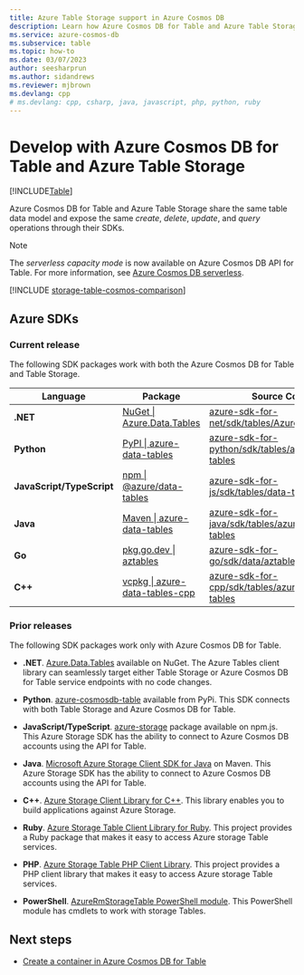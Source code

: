 ```yaml
---
title: Azure Table Storage support in Azure Cosmos DB
description: Learn how Azure Cosmos DB for Table and Azure Table Storage work together by sharing the same table data model and operations.
ms.service: azure-cosmos-db
ms.subservice: table
ms.topic: how-to
ms.date: 03/07/2023
author: seesharprun
ms.author: sidandrews
ms.reviewer: mjbrown
ms.devlang: cpp
# ms.devlang: cpp, csharp, java, javascript, php, python, ruby
---
```


# Develop with Azure Cosmos DB for Table and Azure Table Storage
[!INCLUDE[Table](../includes/appliesto-table.md)]

Azure Cosmos DB for Table and Azure Table Storage share the same table data model and expose the same *create*, *delete*, *update*, and *query* operations through their SDKs.

> [!NOTE]
> The *serverless capacity mode* is now available on Azure Cosmos DB API for Table. For more information, see [Azure Cosmos DB serverless](../serverless.md).

[!INCLUDE [storage-table-cosmos-comparison](../includes/storage-table-cosmos-comparison.md)]

## Azure SDKs

### Current release

The following SDK packages work with both the Azure Cosmos DB for Table and Table Storage.

| Language | Package | Source Code |
| --- | --- | --- |
| **.NET** | [NuGet \| Azure.Data.Tables](https://www.nuget.org/packages/Azure.Data.Tables/) | [azure-sdk-for-net/sdk/tables/Azure.Data.Tables](https://github.com/Azure/azure-sdk-for-net/tree/main/sdk/tables/Azure.Data.Tables) |
| **Python** | [PyPI \| azure-data-tables](https://pypi.org/project/azure-data-tables/) | [azure-sdk-for-python/sdk/tables/azure-data-tables](https://github.com/Azure/azure-sdk-for-python/tree/main/sdk/tables/azure-data-tables) |
| **JavaScript/TypeScript** | [npm \| @azure/data-tables](https://www.npmjs.com/package/@azure/data-tables) | [azure-sdk-for-js/sdk/tables/data-tables](https://github.com/Azure/azure-sdk-for-js/tree/main/sdk/tables/data-tables) |
| **Java** | [Maven \| azure-data-tables](https://mvnrepository.com/artifact/com.azure/azure-data-tables) | [azure-sdk-for-java/sdk/tables/azure-data-tables](https://github.com/Azure/azure-sdk-for-java/tree/main/sdk/tables/azure-data-tables) |
| **Go** | [pkg.go.dev \| aztables](https://pkg.go.dev/github.com/Azure/azure-sdk-for-go/sdk/data/aztables) | [azure-sdk-for-go/sdk/data/aztables](https://github.com/Azure/azure-sdk-for-go/tree/main/sdk/data/aztables) |
| **C++** | [vcpkg \| azure-data-tables-cpp](https://vcpkg.io/en/package/azure-data-tables-cpp) | [azure-sdk-for-cpp/sdk/tables/azure-data-tables](https://github.com/Azure/azure-sdk-for-cpp/tree/main/sdk/tables/azure-data-tables) |

### Prior releases

The following SDK packages work only with Azure Cosmos DB for Table.

- **.NET**. [Azure.Data.Tables](https://www.nuget.org/packages/Azure.Data.Tables/) available on NuGet. The Azure Tables client library can seamlessly target either Table Storage or Azure Cosmos DB for Table service endpoints with no code changes.

- **Python**. [azure-cosmosdb-table](https://pypi.org/project/azure-cosmosdb-table/) available from PyPi. This SDK connects with both Table Storage and Azure Cosmos DB for Table.

- **JavaScript/TypeScript**. [azure-storage](https://www.npmjs.com/package/azure-storage) package available on npm.js. This Azure Storage SDK has the ability to connect to Azure Cosmos DB accounts using the API for Table.

- **Java**. [Microsoft Azure Storage Client SDK for Java](https://mvnrepository.com/artifact/com.microsoft.azure/azure-storage) on Maven. This Azure Storage SDK has the ability to connect to Azure Cosmos DB accounts using the API for Table.

- **C++**. [Azure Storage Client Library for C++](https://github.com/Azure/azure-storage-cpp/). This library enables you to build applications against Azure Storage.

- **Ruby**. [Azure Storage Table Client Library for Ruby](https://github.com/azure/azure-storage-ruby/tree/master/table). This project provides a Ruby package that makes it easy to access Azure storage Table services.

- **PHP**. [Azure Storage Table PHP Client Library](https://github.com/Azure/azure-storage-php/tree/master/azure-storage-table). This project provides a PHP client library that makes it easy to access Azure storage Table services.

- **PowerShell**. [AzureRmStorageTable PowerShell module](https://www.powershellgallery.com/packages/AzureRmStorageTable). This PowerShell module has cmdlets to work with storage Tables.

## Next steps

- [Create a container in Azure Cosmos DB for Table](how-to-create-container.md)
